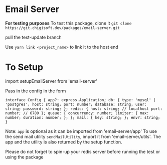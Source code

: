 # Email Server

**For testing purposes**
To test this package, clone it
`git clone https://git.chigisoft.dev/packages/email-server.git`

pull the test-update branch

Use `yarn link <project_name>` to link it to the host end

# To Setup

import setupEmailServer from 'email-server'

Pass in the config in the form

`interface Config { app?: express.Application; db: { type: 'mysql' | 'postgres'; host: string; port: number; database: string; user: string; password: string; }; redis: { host: string; // localhost port: number; // 6789 }; queue: { concurrency: number; limiter: { max: number; duration: number; }; }; mail: { key: string; }; env?: string; }`

Note: `app` is optional as it can be imported from 'email-server/app'
To use the send mail utility `sendMailUtility`, import it from 'email-server/utils'.
The app and the utility is also returned by the setup function.

Please do not forget to spin-up your redis server before running the test or using the package
